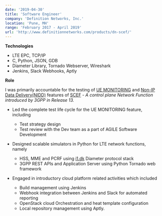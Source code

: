 ```yaml
---
date: '2019-04-30'
title: 'Software Engineer'
company: 'Definition Networks, Inc.'
location: 'Pune, MH'
range: 'February 2017 - April 2019'
url: 'http://www.definitionnetworks.com/products/dn-scef/'
---
```


**Technologies**

- LTE EPC, TCP/IP
- C, Python, JSON, GDB
- Diameter Library, Tornado Webserver, Wireshark
- Jenkins, Slack Webhooks, Aptly

**Role**

I was primarily accountable for the testing of [UE MONITORING][feature] and [Non-IP Data Delivery(NIDD)][feature] features of [SCEF][scef] - _A control plane Network Function introduced by 3GPP in Release 13._

- Led the complete test life cycle for the UE MONITORING feature, including

  - Test strategy design
  - Test review with the Dev team as a part of AGILE Software Development

- Designed scalable simulators in Python for LTE network functions, namely

  - HSS, MME and PCRF using [i1.dk][dialib] Diameter protocol stack
  - 3GPP REST APIs and Application Server using Python Tornado web framework

- Engaged in introductory cloud platform related activities which included
  - Build management using Jenkins
  - Webhook integration between Jenkins and Slack for automated reporting
  - OpenStack cloud Orchestration and heat template configuration
  - Local repository management using Aptly.

[feature]: http://www.definitionnetworks.com/products/dn-scef/
[scef]: http://www.definitionnetworks.com/3gpp-scef-primer/
[dialib]: https://i1.dk/PythonDiameter/
